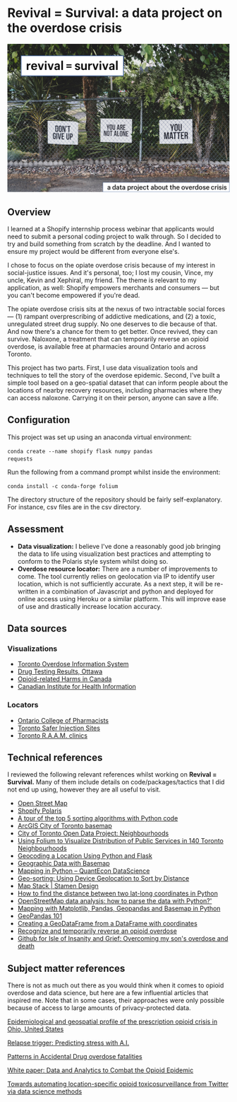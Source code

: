 # Revival = Survival: a data project on the overdose crisis

<img src="img/revival_hero_image-dan-meyers-unsplash.png">

## Overview
I learned at a Shopify internship process webinar that applicants would need to submit a personal coding project to walk through. So I decided to try and build something from scratch by the deadline. And I wanted to ensure my project would be different from everyone else's. 

I chose to focus on the opiate overdose crisis because of my interest in social-justice issues. And it's personal, too; I lost my cousin, Vince, my uncle, Kevin and Xephiral, my friend. The theme is relevant to my application, as well: Shopify empowers merchants and consumers — but you can't become empowered if you're dead. 

The opiate overdose crisis sits at the nexus of two intractable social forces — (1) rampant overprescribing of addictive medications, and (2) a toxic, unregulated street drug supply. No one deserves to die because of that. And now there's a chance for them to get better. Once revived, they can survive. Naloxone, a treatment that can temporarily reverse an opioid overdose, is available free at pharmacies around Ontario and across Toronto. 

This project has two parts. First, I use data visualization tools and techniques to tell the story of the overdose epidemic. Second, I've built a simple tool based on a geo-spatial dataset that can inform people about the locations of nearby recovery resources, including pharmacies where they can access naloxone. Carrying it on their person, anyone can save a life. 



## Configuration
This project was set up using an anaconda virtual environment:

<code>conda create --name shopify flask  numpy pandas requests</code> 

Run the following from a command prompt whilst inside the environment:

<code>conda install -c conda-forge folium</code>

The directory structure of the repository should be fairly self-explanatory. For instance, csv files are in the csv directory. 



## Assessment

<ul>
    <li><strong>Data visualization:</strong> I believe I've done a reasonably good job bringing the data to life using visualization best practices and attempting to conform to the Polaris style system whilst doing so.</li>
    <li><strong>Overdose resource locator:</strong> There are a number of improvements to come. The tool currently relies on geolocation via IP to identify user location, which is not sufficiently accurate. As a next step, it will be re-written in a combination of Javascript and python and deployed for online access using Heroku or a similar platform. This will improve ease of use and drastically increase location accuracy.  
</ul>







## Data sources

### Visualizations

<ul>
    <li>
        <a href='https://www.toronto.ca/community-people/health-wellness-care/health-inspections-monitoring/toronto-overdose-information-system/'>Toronto Overdose Information System</a>
    </li>
    <li>
        <a href='https://www.ottawapublichealth.ca/en/reports-research-and-statistics/drug-use-and-overdose-statistics.aspx#Drug-Checking-Results'>Drug Testing Results, Ottawa</a>
    </li>
    <li>
        <a href='https://health-infobase.canada.ca/substance-related-harms/opioids/'>Opioid-related Harms in Canada</a>
    </li>
    <li>
        <a href='https://www.cihi.ca/en/opioids-in-canada'>Canadian Institute for Health Information</a>
    </li>
</ul>

### Locators

<ul> 
    <li>
        <a href='Description:[http://members.ocpinfo.com/TCPR/Public/PR/EN/#/forms/new/?table=0x800000000000003C&form=0x800000000000002B&command=0x80000000000007C4](https://www.google.com/url?q=http://members.ocpinfo.com/TCPR/Public/PR/EN/%23/forms/new/?table%3D0x800000000000003C%26form%3D0x800000000000002B%26command%3D0x80000000000007C4&sa=D&source=calendar&usd=2&usg=AOvVaw0XPdW-MhYPS0ZSylwRNN18) '>Ontario College of Pharmacists</a>
    </li>
    <li>
        <a href='https://www.canada.ca/en/health-canada/services/substance-use/supervised-consumption-sites/status-application.html#wb-auto-8'>Toronto Safer Injection Sites</a>
    </li>
    <li>
        <a href='https://www.ontario.ca/page/mental-health-services'>Toronto R.A.A.M. clinics</a></li>
</ul>




## Technical references
I reviewed the following relevant references whilst working on **Revival = Survival.** Many of them include details on code/packages/tactics that I did not end up using, however they are all useful to visit.
<ul>
    <li>
        <a href='http://www.openstreetmap.org'>Open Street Map</a>
    </li>
    <li>
        <a href='https://polaris.shopify.com'>Shopify Polaris</a>
    </li>
    <li>
    <a href='https://medium.com/@george.seif94/a-tour-of-the-top-5-sorting-algorithms-with-python-code-43ea9aa02889'>A tour of the top 5 sorting algorithms with Python code</a>
    </li>
    <li>
    <a href='https://www.arcgis.com/home/webmap/viewer.html?webmap=b44592265a7e405d95be7d811e1a52ef'>ArcGIS City of Toronto basemap</a>
    </li>
	<li>
    <a href='https://open.toronto.ca/dataset/neighbourhoods/'>City of Toronto Open Data Project: Neighbourhoods</a>
	</li>
	<li>
    <a href='https://medium.com/@lisachen_7431/using-folium-to-visualize-distribution-of-public-services-in-140-toronto-neighbourhoods-e53271b7f43f?sk=cac47558e62ead38bd07e0e335f49c44&fbclid=IwAR2N5CnDwXumLtgUajXNiEWy8SP8IFGah8klYc8eIhkki-mOeel6YrJATDo'>Using Folium to Visualize Distribution of Public Services in 140 Toronto Neighbourhoods</a>
	</li>
	<li>
    <a href='https://developer.here.com/blog/understanding-geocoding-with-python'>Geocoding a Location Using Python and Flask</a>
	</li> 
	<li>
    <a href='https://jakevdp.github.io/PythonDataScienceHandbook/04.13-geographic-data-with-basemap.html'>Geographic Data with Basemap</a>
	</li>
	<li>
    <a href='https://datascience.quantecon.org/applications/maps.html'>Mapping in Python – QuantEcon DataScience</a>
	</li>
	<li>
    <a href='https://mobiforge.com/design-development/geo-sorting-using-device-geolocation-to-sort-distance'>Geo-sorting: Using Device Geolocation to Sort by Distance</a>
	</li>
	<li>
    <a href='http://maps.stamen.com'>Map Stack | Stamen Design</a>
	</li>
	<li>
    <a href='https://www.kite.com/python/answers/how-to-find-the-distance-between-two-lat-long-coordinates-in-python'>How to find the distance between two lat-long coordinates in Python</a>
	</li>
	<li>
    <a href='https://oslandia.com/en/2017/07/03/openstreetmap-data-analysis-how-to-parse-the-data-with-python/'>OpenStreetMap data analysis: how to parse the data with Python?'</a>
    </li>
	<li>
    <a href='https://towardsdatascience.com/mapping-with-matplotlib-pandas-geopandas-and-basemap-in-python-d11b57ab5dac'>Mapping with Matplotlib, Pandas, Geopandas and Basemap in Python</a>
	</li>
	<li>
    <a href='https://towardsdatascience.com/geopandas-101-plot-any-data-with-a-latitude-and-longitude-on-a-map-98e01944b972'>GeoPandas 101</a>
	</li>
	<li>
    <a href='https://geopandas.readthedocs.io/en/latest/gallery/create_geopandas_from_pandas.html'>Creating a GeoDataFrame from a DataFrame with coordinates</a>
	</li>
	<li>
    <a href='https://www.ontario.ca/page/get-naloxone-kits-free'>Recognize and temporarily reverse an opioid overdose</a>
	</li>
	<li>
	<a href='https://github.com/mcrr/isleofinsanityandhope/'>Github for Isle of Insanity and Grief: Overcoming my son's overdose and death</a>
	</li>
</ul>    	



## Subject matter references 

There is not as much out there as you would think when it comes to opioid overdose and data science, but here are a few influential articles that inspired me. Note that in some cases, their approaches were only possible because of access to large amounts of privacy-protected data. 

<a href='https://www.nature.com/articles/s41598-020-61281-y'>Epidemiological and geospatial profile of the prescription opioid crisis in Ohio, United States</a>

<a href='https://towardsdatascience.com/relapse-trigger-predicting-stress-with-a-i-f559af5a19a3'>Relapse trigger: Predicting stress with A.I.</a> 

<a href='https://towardsdatascience.com/patterns-in-accidental-drug-overdose-fatalities-994573a2be72'>Patterns in Accidental Drug overdose fatalities</a>

<a href='https://www.sas.com/content/dam/SAS/en_us/doc/research2/iia-data-analytics-combat-opioid-epidemic-108369.pdf'>White paper: Data and Analytics to Combat the Opioid Epidemic</a>

<a href='https://www.ncbi.nlm.nih.gov/pmc/articles/PMC6774610/'>Towards automating location-specific opioid toxicosurveillance from Twitter via data science methods</a>






